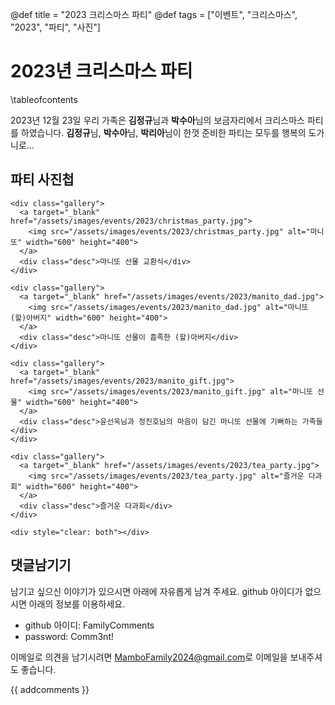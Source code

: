 @def title = "2023 크리스마스 파티"
@def tags = ["이벤트", "크리스마스", "2023", "파티", "사진"]

# 2023년 크리스마스 파티

\tableofcontents <!-- you can use \toc as well -->

2023년 12월 23일 우리 가족은 **김정규**님과 **박수아**님의 보금자리에서 크리스마스 파티를 하였습니다.
**김정규**님, **박수아**님, **박리아**님이 한껏 준비한 파티는 모두를 행복의 도가니로...

## 파티 사진첩
~~~
<div class="gallery">
  <a target="_blank" href="/assets/images/events/2023/christmas_party.jpg">
    <img src="/assets/images/events/2023/christmas_party.jpg" alt="마니또" width="600" height="400">
  </a>
  <div class="desc">마니또 선물 교환식</div>
</div>

<div class="gallery">
  <a target="_blank" href="/assets/images/events/2023/manito_dad.jpg">
    <img src="/assets/images/events/2023/manito_dad.jpg" alt="마니또 (할)아버지" width="600" height="400">
  </a>
  <div class="desc">마니또 선물이 흡족한 (할)아버지</div>
</div>

<div class="gallery">
  <a target="_blank" href="/assets/images/events/2023/manito_gift.jpg">
    <img src="/assets/images/events/2023/manito_gift.jpg" alt="마니또 선물" width="600" height="400">
  </a>
  <div class="desc">윤선욱님과 정진호님의 마음이 담긴 마니또 선물에 기뻐하는 가족들</div>
</div>

<div class="gallery">
  <a target="_blank" href="/assets/images/events/2023/tea_party.jpg">
    <img src="/assets/images/events/2023/tea_party.jpg" alt="즐거운 다과회" width="600" height="400">
  </a>
  <div class="desc">즐거운 다과회</div>
</div>

<div style="clear: both"></div>
~~~

## 댓글남기기

남기고 싶으신 이야기가 있으시면 아래에 자유롭게 남겨 주세요. github 아이디가 없으시면 아래의 정보를 이용하세요.

* github 아이디: FamilyComments
* password: Comm3nt!

이메일로 의견을 남기시려면 [MamboFamily2024@gmail.com](mailto:MamboFamily2024@gmail.com)로 이메일을 보내주셔도 좋습니다.

{{ addcomments }}